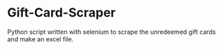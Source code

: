 # Gift-Card-Scraper
Python script written with selenium to scrape the unredeemed gift cards and make an excel file.
